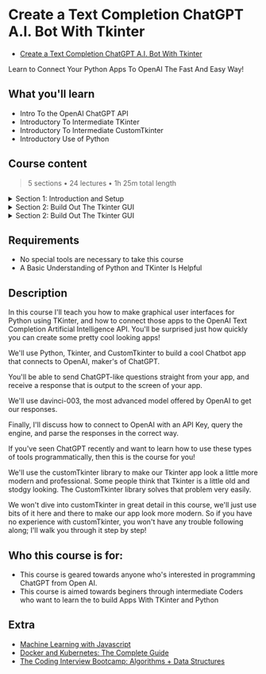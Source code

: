 # Create a Text Completion ChatGPT A.I. Bot With Tkinter

- [Create a Text Completion ChatGPT A.I. Bot With Tkinter](https://www.udemy.com/course/create-a-chatgpt-ai-bot-with-tkinter/)

Learn to Connect Your Python Apps To OpenAI The Fast And Easy Way!

##  What you'll learn
-   Intro To the OpenAI ChatGPT API
-   Introductory To Intermediate TKinter
-   Introductory To Intermediate CustomTkinter
-   Introductory Use of Python

## Course content

> 5 sections • 24 lectures • 1h 25m total length

<details>
  <summary> Section 1: Introduction and Setup </summary>

  1. Introduction
  2. Install Python
  3. Sublime Text And Gitbash Terminal
  4. OpenAI API Key
</details>

<details>
  <summary> Section 2: Build Out The Tkinter GUI </summary>

  8. Text Widget  
</details>

<details>
  <summary> Section 2: Build Out The Tkinter GUI </summary>

  8. Text Widget  
</details>



##  Requirements
-   No special tools are necessary to take this course
-   A Basic Understanding of Python and TKinter Is Helpful

##  Description

In this course I'll teach you how  to make graphical user interfaces for Python using TKinter, and how to connect those apps to the OpenAI Text Completion Artificial Intelligence API.  You'll be surprised just how quickly you can create some pretty cool looking apps!

We'll use Python, Tkinter, and CustomTkinter to build a cool Chatbot app that connects to OpenAI, maker's of ChatGPT.

You'll be able to send ChatGPT-like questions straight from your app, and receive a response that is output to the screen of your app.

We'll use davinci-003, the most advanced model offered by OpenAI to get our responses.

Finally, I'll discuss how to connect to OpenAI with an API Key, query the engine, and parse the responses in the correct way.

If you've seen ChatGPT recently and want to learn how to use these types of tools programmatically, then this is the course for you!

We'll use the customTkinter library to make our Tkinter app look a little more modern and professional.  Some people think that Tkinter is a little old and stodgy looking.  The CustomTkinter library solves that problem very easily. 

We won't dive into customTkinter in great detail in this course, we'll just use bits of it here and there to make our app look more modern.  So if you have no experience with customTkinter, you won't have any trouble following along; I'll walk you through it step by step!

##  Who this course is for:
-   This course is geared towards anyone who's interested in programming ChatGPT from Open AI.
-   This course is aimed towards beginers through intermediate Coders who want to learn the to build Apps With TKinter and Python

## Extra

-   [Machine Learning with Javascript](https://www.udemy.com/course/machine-learning-with-javascript/)
-   [Docker and Kubernetes: The Complete Guide](https://www.udemy.com/course/docker-and-kubernetes-the-complete-guide)
-   [The Coding Interview Bootcamp: Algorithms + Data Structures](https://www.udemy.com/course/coding-interview-bootcamp-algorithms-and-data-structure)




